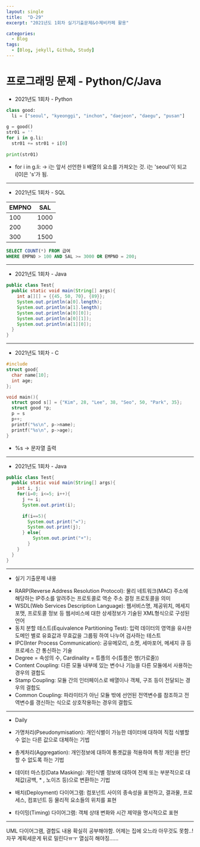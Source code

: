 ```yaml
---
layout: single
title:  "D-29"
excerpt: "2021년도 1회차 실기기출문제&수제비카페 활용"

categories:
  - Blog
tags:
  - [Blog, jekyll, Github, Study]
---
```

# 프로그래밍 문제 - Python/C/Java

* 2021년도 1회차 - Python

```python
class good:
  li = ["seoul", "kyeonggi", "inchon", "daejeon", "daegu", "pusan"]
  
g = good()
str01 = ''
for i in g.li:
  str01 += str01 + i[0]
  
print(str01)
```

- for i in g.li: -> i는 앞서 선언한 li 배열의 요소를 가져오는 것. i는 'seoul'이 되고 i[0]은 's'가 됨.

***

* 2021년도 1회차 - SQL

|EMPNO|SAL|
|---|---|
|100|1000|
|200|3000|
|300|1500|

```sql
SELECT COUNT(*) FROM 급여
WHERE EMPNO > 100 AND SAL >= 3000 OR EMPNO = 200;
```

***

* 2021년도 1회차 - Java

```java
public class Test{
  public static void main(String[] args){
    int a[][] = {{45, 50, 70}, {89}};
    System.out.println(a[0].length);
    System.out.println(a[1].length);
    System.out.println(a[0][0]);
    System.out.println(a[0][1]);
    System.out.println(a[1][0]);
  }
}
```

***

* 2021년도 1회차 - C

```c
#include
struct good{
  char name[10];
  int age;
};

void main(){
  struct good s[] = {"Kim", 28, "Lee", 38, "Seo", 50, "Park", 35};
  struct good *p;
  p = s
  p++;
  printf("%s\n", p->name);
  printf("%s\n", p->age);
}
```

- %s -> 문자열 출력

***

* 2021년도 1회차 - Java

```java
public class Test{
  public static void main(String[] args){
    int i, j;
    for(i=0; i<=5; i++){
      j += i;
      System.out.print(i);
      
      if(i==5){
        System.out.print("=");
        System.out.print(j);
      } else{
          System.out.print("+");
        }
    }
  }
}
```

***

* 실기 기출문제 내용

- RARP(Reverse Address Resolution Protocol): 물리 네트워크(MAC) 주소에 해당하는 IP주소를 알려주는 프로토콜로 역순 주소 결정 프로토콜을 의미     
- WSDL(Web Services Description Language): 웹서비스명, 제공위치, 메세지 포맷, 프로토콜 정보 등 웹서비스에 대한 상세정보가 기술된 XML형식으로 구성된 언어     
- 동치 분할 테스트(Equivalence Partitioning Test): 입력 데이터의 영역을 유사한 도메인 별로 유효값과 무효값을 그룹핑 하여 나누어 검사하는 테스트     
- IPC(Inter Process Communication): 공유메모리, 소켓, 세마포어, 메세지 큐 등 프로세스 간 통신하는 기술     
- Degree = 속성의 수, Cardinality = 튜플의 수(튜플은 행(가로줄))     
- Content Coupling: 다른 모듈 내부에 있는 변수나 기능을 다른 모듈에서 사용하는 경우의 결합도     
- Stamp Coupling: 모듈 간의 인터페이스로 배열이나 객체, 구조 등이 전달되는 경우의 결합도     
- Common Coupling: 파라미터가 아닌 모듈 밖에 선언된 전역변수를 참조하고 전역변수를 갱신하는 식으로 상호작용하는 경우의 결합도     

*** 

* Daily     
- 가명처리(Pseudonymisation): 개인식별이 가능한 데이터에 대하여 직접 식별할 수 없는 다른 값으로 대체하는 기법       
- 총계처리(Aggregation): 개인정보에 대하여 통곗값을 적용하여 특정 개인을 판단할 수 없도록 하는 기법      
- 데이터 마스킹(Data Masking): 개인식별 정보에 대하여 전체 또는 부분적으로 대체값(공백, * , 노이즈 등)으로 변환하는 기법

- 배치(Deployment) 다이어그램: 컴포넌트 사이의 종속성을 표현하고, 결과물, 프로세스, 컴포넌트 등 물리적 요소들의 위치를 표현
- 타이밍(Timing) 다이어그램: 객체 상태 변화와 시간 제약을 명시적으로 표현

***

UML 다이어그램, 결합도 내용 확실히 공부해야함.
어제는 집에 오느라 아무것도 못함..! 자꾸 계획세운게 뒤로 밀린다ㅠㅜ 열심히 해야징......
    
    
    
    
    
    
